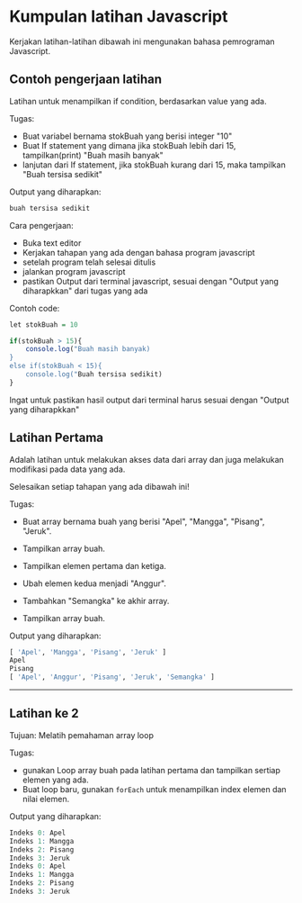# Kumpulan latihan Javascript

Kerjakan latihan-latihan dibawah ini mengunakan bahasa pemrograman Javascript.

## Contoh pengerjaan latihan 

Latihan untuk menampilkan if condition, berdasarkan value yang ada. 

Tugas:
- Buat variabel bernama stokBuah yang berisi integer "10"
- Buat If statement yang dimana jika stokBuah lebih dari 15, tampilkan(print) "Buah masih banyak"
- lanjutan dari If statement, jika stokBuah kurang dari 15, maka tampilkan "Buah tersisa sedikit"

Output yang diharapkan:
```html
buah tersisa sedikit
```

Cara pengerjaan:
- Buka text editor
- Kerjakan tahapan yang ada dengan bahasa program javascript
- setelah program telah selesai ditulis
- jalankan program javascript
- pastikan Output dari terminal javascript, sesuai dengan "Output yang diharapkkan" dari tugas yang ada

Contoh code:
```r
let stokBuah = 10

if(stokBuah > 15){
    console.log("Buah masih banyak)
}
else if(stokBuah < 15){
    console.log("Buah tersisa sedikit)
} 
```

Ingat untuk pastikan hasil output dari terminal harus sesuai dengan "Output yang diharapkkan"

## Latihan Pertama 

Adalah latihan untuk melakukan akses data dari array dan juga melakukan modifikasi pada data yang ada.

Selesaikan setiap tahapan yang ada dibawah ini!

Tugas:

- Buat array bernama buah yang berisi "Apel", "Mangga", "Pisang", "Jeruk".

- Tampilkan array buah.

- Tampilkan elemen pertama dan ketiga.

- Ubah elemen kedua menjadi "Anggur".

- Tambahkan "Semangka" ke akhir array.

- Tampilkan array buah.

Output yang diharapkan:
```r
[ 'Apel', 'Mangga', 'Pisang', 'Jeruk' ]
Apel
Pisang
[ 'Apel', 'Anggur', 'Pisang', 'Jeruk', 'Semangka' ]
```

***
## Latihan ke 2

Tujuan: Melatih pemahaman array loop

Tugas:
- gunakan Loop array buah pada latihan pertama dan tampilkan sertiap elemen yang ada.
- Buat loop baru, gunakan `forEach` untuk menampilkan index elemen dan nilai elemen.

Output yang diharapkan:
```r
Indeks 0: Apel
Indeks 1: Mangga
Indeks 2: Pisang
Indeks 3: Jeruk
Indeks 0: Apel
Indeks 1: Mangga
Indeks 2: Pisang
Indeks 3: Jeruk

```

